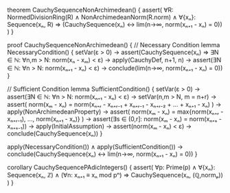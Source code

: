 theorem CauchySequenceNonArchimedean() {
  assert(
    ∀R: NormedDivisionRing(R) ∧ NonArchimedeanNorm(R.norm) ∧
    ∀{xₙ}: Sequence(xₙ, R) ⇒
    (CauchySequence(xₙ) ↔ lim(n→∞, norm(xₙ₊₁ - xₙ) = 0))
  )
}

proof CauchySequenceNonArchimedean() {
  // Necessary Condition
  lemma NecessaryCondition() {
    setVar(ε > 0) →
    assert(CauchySequence(xₙ) ⇒ 
      ∃N ∈ ℕ: ∀n,m > N: norm(xₙ - xₘ) < ε) →
    apply(CauchyDef, n+1, n) →
    assert(∃N ∈ ℕ: ∀n > N: norm(xₙ₊₁ - xₙ) < ε) →
    conclude(lim(n→∞, norm(xₙ₊₁ - xₙ) = 0))
  }

  // Sufficient Condition
  lemma SufficientCondition() {
    setVar(ε > 0) →
    assert(∃N ∈ ℕ: ∀n > N: norm(xₙ₊₁ - xₙ) < ε) →
    setVar(n,m > N, m = n+r) →
    assert(
      norm(xₘ - xₙ) = 
      norm(xₙ₊ᵣ - xₙ₊ᵣ₋₁ + xₙ₊ᵣ₋₁ - xₙ₊ᵣ₋₂ + ... + xₙ₊₁ - xₙ)
    ) →
    apply(NonArchimedeanProperty) →
    assert(
      norm(xₘ - xₙ) = 
      max{norm(xₙ₊ᵣ - xₙ₊ᵣ₋₁), ..., norm(xₙ₊₁ - xₙ)}
    ) →
    assert(∃s ∈ (0,r]: norm(xₘ - xₙ) = norm(xₙ₊ₛ - xₙ₊ₛ₋₁)) →
    apply(InitialAssumption) →
    assert(norm(xₘ - xₙ) < ε) →
    conclude(CauchySequence(xₙ))
  }

  apply(NecessaryCondition()) ∧ apply(SufficientCondition()) →
  conclude(CauchySequence(xₙ) ↔ lim(n→∞, norm(xₙ₊₁ - xₙ) = 0))
}

corollary CauchySequencePAdicIntegers() {
  assert(
    ∀p: Prime(p) ∧
    ∀{xₙ}: Sequence(xₙ, ℤ) ∧
    (∀n: xₙ₊₁ ≡ xₙ mod pⁿ) ⇒
    CauchySequence(xₙ, (ℚ,normₚ))
  )
}